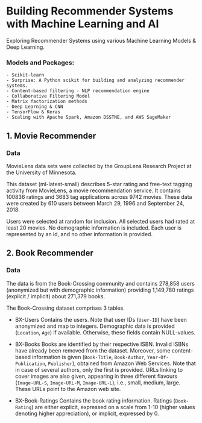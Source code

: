 # Building Recommender Systems with Machine Learning and AI
Exploring Recommender Systems using various Machine Learning Models & Deep Learning.

### Models and Packages:
```
- Scikit-learn
- Surprise: A Python scikit for building and analyzing recommender systems.
- Content-based filtering - NLP recommendation engine
- Collaborative Filtering Model
- Matrix factorization methods
- Deep Learning & CNN
- TensorFlow & Keras
- Scaling with Apache Spark, Amazon DSSTNE, and AWS SageMaker
```
## 1. Movie Recommender

### Data

MovieLens data sets were collected by the GroupLens Research Project at the University of Minnesota.

This dataset (ml-latest-small) describes 5-star rating and free-text tagging activity from MovieLens, a movie recommendation service. It contains 100836 ratings and 3683 tag applications across 9742 movies. These data were created by 610 users between March 29, 1996 and September 24, 2018. 

Users were selected at random for inclusion. All selected users had rated at least 20 movies. No demographic information is included. Each user is represented by an id, and no other information is provided.

## 2. Book Recommender 

### Data

The data is from the Book-Crossing community and contains 278,858 users (anonymized but with demographic information) providing 1,149,780 ratings (explicit / implicit) about 271,379 books.

The Book-Crossing dataset comprises 3 tables.
- BX-Users
Contains the users. Note that user IDs (`User-ID`) have been anonymized and map to integers. Demographic data is provided (`Location`, `Age`) if available. Otherwise, these fields contain NULL-values.

- BX-Books
Books are identified by their respective ISBN. Invalid ISBNs have already been removed from the dataset. Moreover, some content-based information is given (`Book-Title`, `Book-Author`, `Year-Of-Publication`, `Publisher`), obtained from Amazon Web Services. Note that in case of several authors, only the first is provided. URLs linking to cover images are also given, appearing in three different flavours (`Image-URL-S`, `Image-URL-M`, `Image-URL-L`), i.e., small, medium, large. These URLs point to the Amazon web site.

- BX-Book-Ratings
Contains the book rating information. Ratings (`Book-Rating`) are either explicit, expressed on a scale from 1-10 (higher values denoting higher appreciation), or implicit, expressed by 0.
